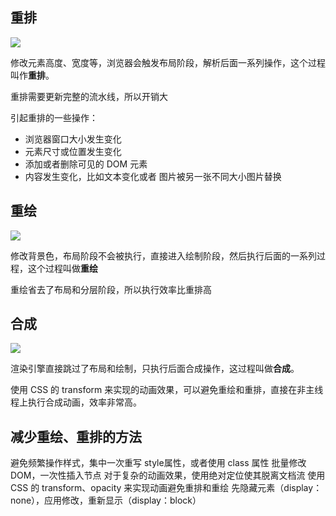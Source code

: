 ## 重排

![](leanote://file/getImage?fileId=5d5c04a13a6a9a4a51000005)

修改元素高度、宽度等，浏览器会触发布局阶段，解析后面一系列操作，这个过程叫作**重排**。

重排需要更新完整的流水线，所以开销大

引起重排的一些操作：
- 浏览器窗口大小发生变化
- 元素尺寸或位置发生变化
- 添加或者删除可见的 DOM 元素
- 内容发生变化，比如文本变化或者 图片被另一张不同大小图片替换

## 重绘

![](leanote://file/getImage?fileId=5d5c04ce3a6a9a4a51000006)

修改背景色，布局阶段不会被执行，直接进入绘制阶段，然后执行后面的一系列过程，这个过程叫做**重绘**

重绘省去了布局和分层阶段，所以执行效率比重排高

## 合成

![](leanote://file/getImage?fileId=5d5c05bd3a6a9a4a51000007)

渲染引擎直接跳过了布局和绘制，只执行后面合成操作，这过程叫做**合成**。

使用 CSS 的 transform 来实现的动画效果，可以避免重绘和重排，直接在非主线程上执行合成动画，效率非常高。

## 减少重绘、重排的方法

 避免频繁操作样式，集中一次重写 style属性，或者使用 class 属性
 批量修改 DOM，一次性插入节点
 对于复杂的动画效果，使用绝对定位使其脱离文档流
 使用 CSS 的 transform、opacity 来实现动画避免重排和重绘
 先隐藏元素（display：none），应用修改，重新显示（display：block）
